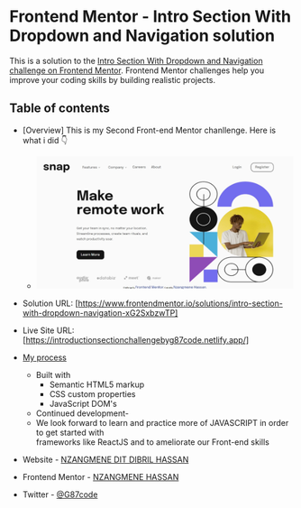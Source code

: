 # Frontend Mentor - Intro Section With Dropdown and Navigation solution

This is a solution to the [Intro Section With Dropdown and Navigation challenge on Frontend Mentor](https://www.frontendmentor.io/challenges/intro-section-with-dropdown-navigation-ryaPetHE5). Frontend Mentor challenges help you improve your coding skills by building realistic projects. 

## Table of contents

- [Overview] This is my Second Front-end Mentor chanllenge. Here is what i did  👇
  - ![](../screenshot/Web%20capture_12-1-2023_12384_127.0.0.1.jpeg)
- Solution URL: [https://www.frontendmentor.io/solutions/intro-section-with-dropdown-navigation-xG2SxbzwTP]
- Live Site URL: [https://introductionsectionchallengebyg87code.netlify.app/]
- [My process](#my-process)
  - Built with
      - Semantic HTML5 markup
      - CSS custom properties
      - JavaScript DOM's
  - Continued development-
  - We look forward to learn and practice more of JAVASCRIPT in order to get started with       
    frameworks like ReactJS and to ameliorate our Front-end skills

- Website - [NZANGMENE DIT DIBRIL HASSAN](https://g87code.my.canva.site)
- Frontend Mentor - [NZANGMENE HASSAN](https://www.frontendmentor.io/profile/G87git)
- Twitter - [@G87code](https://www.twitter.com/g87code)

